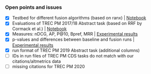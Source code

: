 ### Open points and issues 

- [x] Testbed for different fusion algorithms (based on ranx) | [Notebook](./fuse.ipynb)
- [x] Evaluations of TREC PM 2017/18 Abstract task (based on RRF by Cormack et al.) | [Notebook](./fuse.ipynb)
- [x] Measures: nDCG, AP, P@10, Bpref, MRR | [Experimental results](./experimental_results/)
- [x] p-values and differences between baseline and fusion runs | [Experimental results](./experimental_results/)
- [x] run format of TREC PM 2019 Abstract task (additional columns)
- [ ] IDs in run files of TREC PM CDS tasks do not match with our citations/altmetrics data
- [ ] missing citations for TREC PM 2020